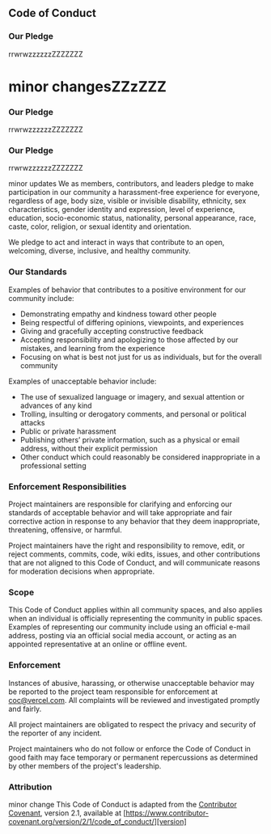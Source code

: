 ## Code of Conduct

### Our Pledge
rrwrwzzzzzzZZZZZZZ
# minor changesZZzZZZ
### Our Pledge
rrwrwzzzzzzZZZZZZZ
### Our Pledge
rrwrwzzzzzzZZZZZZZ

minor updates
We as members, contributors, and leaders pledge to make participation in our community a harassment-free experience for everyone, regardless of age, body size, visible or invisible disability, ethnicity, sex characteristics, gender identity and expression, level of experience, education, socio-economic status, nationality, personal appearance, race, caste, color, religion, or sexual identity and orientation.

We pledge to act and interact in ways that contribute to an open, welcoming, diverse, inclusive, and healthy community.

### Our Standards

Examples of behavior that contributes to a positive environment for our community include:

- Demonstrating empathy and kindness toward other people
- Being respectful of differing opinions, viewpoints, and experiences
- Giving and gracefully accepting constructive feedback
- Accepting responsibility and apologizing to those affected by our mistakes, and learning from the experience
- Focusing on what is best not just for us as individuals, but for the overall community

Examples of unacceptable behavior include:

- The use of sexualized language or imagery, and sexual attention or advances of any kind
- Trolling, insulting or derogatory comments, and personal or political attacks
- Public or private harassment
- Publishing others’ private information, such as a physical or email address, without their explicit permission
- Other conduct which could reasonably be considered inappropriate in a professional setting

### Enforcement Responsibilities

Project maintainers are responsible for clarifying and enforcing our standards of acceptable behavior and will take appropriate and fair corrective action in response to any behavior that they deem inappropriate, threatening, offensive, or harmful.

Project maintainers have the right and responsibility to remove, edit, or reject comments, commits, code, wiki edits, issues, and other contributions that are not aligned to this Code of Conduct, and will communicate reasons for moderation decisions when appropriate.

### Scope

This Code of Conduct applies within all community spaces, and also applies when an individual is officially representing the community in public spaces. Examples of representing our community include using an official e-mail address, posting via an official social media account, or acting as an appointed representative at an online or offline event.

### Enforcement

Instances of abusive, harassing, or otherwise unacceptable behavior may be reported to the project team responsible for enforcement at [coc@vercel.com](mailto:coc@vercel.com). All complaints will be reviewed and investigated promptly and fairly.

All project maintainers are obligated to respect the privacy and security of the reporter of any incident.

Project maintainers who do not follow or enforce the Code of Conduct in good
faith may face temporary or permanent repercussions as determined by other
members of the project's leadership.

### Attribution
minor change
This Code of Conduct is adapted from the [Contributor Covenant][homepage], version 2.1,
available at [https://www.contributor-covenant.org/version/2/1/code_of_conduct/][version]

[homepage]: http://contributor-covenant.org
[version]: https://www.contributor-covenant.org/version/2/1
